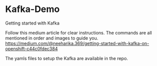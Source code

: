 # Kafka-Demo
Getting started with Kafka

Follow this medium article for clear instructions. The commands are all mentioned in order and images to guide you.
https://medium.com/@neeharika.369/getting-started-with-kafka-on-openshift-c44c0fdec384

The yamls files to setup the Kafka are available in the repo.

